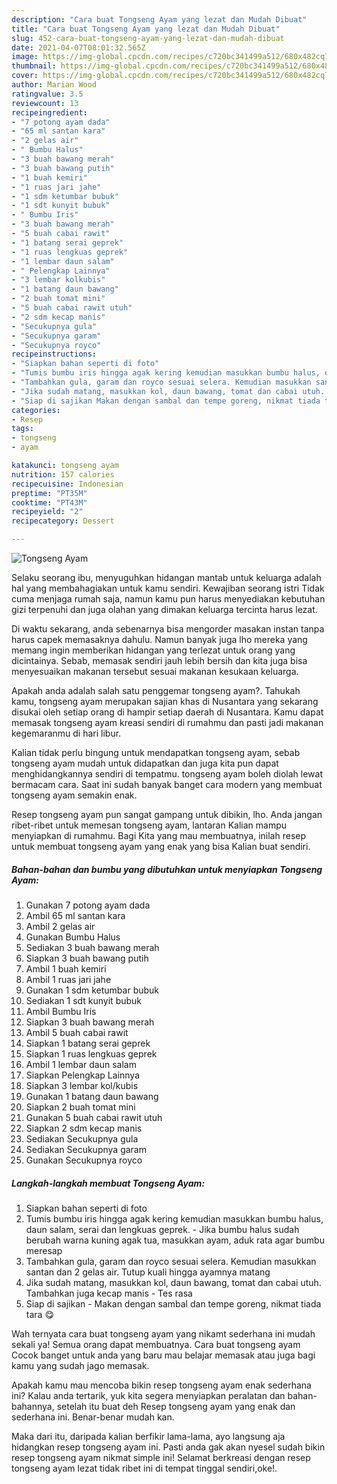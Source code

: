 ```yaml
---
description: "Cara buat Tongseng Ayam yang lezat dan Mudah Dibuat"
title: "Cara buat Tongseng Ayam yang lezat dan Mudah Dibuat"
slug: 452-cara-buat-tongseng-ayam-yang-lezat-dan-mudah-dibuat
date: 2021-04-07T08:01:32.565Z
image: https://img-global.cpcdn.com/recipes/c720bc341499a512/680x482cq70/tongseng-ayam-foto-resep-utama.jpg
thumbnail: https://img-global.cpcdn.com/recipes/c720bc341499a512/680x482cq70/tongseng-ayam-foto-resep-utama.jpg
cover: https://img-global.cpcdn.com/recipes/c720bc341499a512/680x482cq70/tongseng-ayam-foto-resep-utama.jpg
author: Marian Wood
ratingvalue: 3.5
reviewcount: 13
recipeingredient:
- "7 potong ayam dada"
- "65 ml santan kara"
- "2 gelas air"
- " Bumbu Halus"
- "3 buah bawang merah"
- "3 buah bawang putih"
- "1 buah kemiri"
- "1 ruas jari jahe"
- "1 sdm ketumbar bubuk"
- "1 sdt kunyit bubuk"
- " Bumbu Iris"
- "3 buah bawang merah"
- "5 buah cabai rawit"
- "1 batang serai geprek"
- "1 ruas lengkuas geprek"
- "1 lembar daun salam"
- " Pelengkap Lainnya"
- "3 lembar kolkubis"
- "1 batang daun bawang"
- "2 buah tomat mini"
- "5 buah cabai rawit utuh"
- "2 sdm kecap manis"
- "Secukupnya gula"
- "Secukupnya garam"
- "Secukupnya royco"
recipeinstructions:
- "Siapkan bahan seperti di foto"
- "Tumis bumbu iris hingga agak kering kemudian masukkan bumbu halus, daun salam, serai dan lengkuas geprek. Jika bumbu halus sudah berubah warna kuning agak tua, masukkan ayam, aduk rata agar bumbu meresap"
- "Tambahkan gula, garam dan royco sesuai selera. Kemudian masukkan santan dan 2 gelas air. Tutup kuali hingga ayamnya matang"
- "Jika sudah matang, masukkan kol, daun bawang, tomat dan cabai utuh. Tambahkan juga kecap manis Tes rasa"
- "Siap di sajikan Makan dengan sambal dan tempe goreng, nikmat tiada tara 😋"
categories:
- Resep
tags:
- tongseng
- ayam

katakunci: tongseng ayam 
nutrition: 157 calories
recipecuisine: Indonesian
preptime: "PT35M"
cooktime: "PT43M"
recipeyield: "2"
recipecategory: Dessert

---
```



![Tongseng Ayam](https://img-global.cpcdn.com/recipes/c720bc341499a512/680x482cq70/tongseng-ayam-foto-resep-utama.jpg)

Selaku seorang ibu, menyuguhkan hidangan mantab untuk keluarga adalah hal yang membahagiakan untuk kamu sendiri. Kewajiban seorang istri Tidak cuma menjaga rumah saja, namun kamu pun harus menyediakan kebutuhan gizi terpenuhi dan juga olahan yang dimakan keluarga tercinta harus lezat.

Di waktu  sekarang, anda sebenarnya bisa mengorder masakan instan tanpa harus capek memasaknya dahulu. Namun banyak juga lho mereka yang memang ingin memberikan hidangan yang terlezat untuk orang yang dicintainya. Sebab, memasak sendiri jauh lebih bersih dan kita juga bisa menyesuaikan makanan tersebut sesuai makanan kesukaan keluarga. 



Apakah anda adalah salah satu penggemar tongseng ayam?. Tahukah kamu, tongseng ayam merupakan sajian khas di Nusantara yang sekarang disukai oleh setiap orang di hampir setiap daerah di Nusantara. Kamu dapat memasak tongseng ayam kreasi sendiri di rumahmu dan pasti jadi makanan kegemaranmu di hari libur.

Kalian tidak perlu bingung untuk mendapatkan tongseng ayam, sebab tongseng ayam mudah untuk didapatkan dan juga kita pun dapat menghidangkannya sendiri di tempatmu. tongseng ayam boleh diolah lewat bermacam cara. Saat ini sudah banyak banget cara modern yang membuat tongseng ayam semakin enak.

Resep tongseng ayam pun sangat gampang untuk dibikin, lho. Anda jangan ribet-ribet untuk memesan tongseng ayam, lantaran Kalian mampu menyiapkan di rumahmu. Bagi Kita yang mau membuatnya, inilah resep untuk membuat tongseng ayam yang enak yang bisa Kalian buat sendiri.

<!--inarticleads1-->

##### Bahan-bahan dan bumbu yang dibutuhkan untuk menyiapkan Tongseng Ayam:

1. Gunakan 7 potong ayam dada
1. Ambil 65 ml santan kara
1. Ambil 2 gelas air
1. Gunakan  Bumbu Halus
1. Sediakan 3 buah bawang merah
1. Siapkan 3 buah bawang putih
1. Ambil 1 buah kemiri
1. Ambil 1 ruas jari jahe
1. Gunakan 1 sdm ketumbar bubuk
1. Sediakan 1 sdt kunyit bubuk
1. Ambil  Bumbu Iris
1. Siapkan 3 buah bawang merah
1. Ambil 5 buah cabai rawit
1. Siapkan 1 batang serai geprek
1. Siapkan 1 ruas lengkuas geprek
1. Ambil 1 lembar daun salam
1. Siapkan  Pelengkap Lainnya
1. Siapkan 3 lembar kol/kubis
1. Gunakan 1 batang daun bawang
1. Siapkan 2 buah tomat mini
1. Gunakan 5 buah cabai rawit utuh
1. Siapkan 2 sdm kecap manis
1. Sediakan Secukupnya gula
1. Sediakan Secukupnya garam
1. Gunakan Secukupnya royco




<!--inarticleads2-->

##### Langkah-langkah membuat Tongseng Ayam:

1. Siapkan bahan seperti di foto
1. Tumis bumbu iris hingga agak kering kemudian masukkan bumbu halus, daun salam, serai dan lengkuas geprek. - Jika bumbu halus sudah berubah warna kuning agak tua, masukkan ayam, aduk rata agar bumbu meresap
1. Tambahkan gula, garam dan royco sesuai selera. Kemudian masukkan santan dan 2 gelas air. Tutup kuali hingga ayamnya matang
1. Jika sudah matang, masukkan kol, daun bawang, tomat dan cabai utuh. Tambahkan juga kecap manis - Tes rasa
1. Siap di sajikan - Makan dengan sambal dan tempe goreng, nikmat tiada tara 😋




Wah ternyata cara buat tongseng ayam yang nikamt sederhana ini mudah sekali ya! Semua orang dapat membuatnya. Cara buat tongseng ayam Cocok banget untuk anda yang baru mau belajar memasak atau juga bagi kamu yang sudah jago memasak.

Apakah kamu mau mencoba bikin resep tongseng ayam enak sederhana ini? Kalau anda tertarik, yuk kita segera menyiapkan peralatan dan bahan-bahannya, setelah itu buat deh Resep tongseng ayam yang enak dan sederhana ini. Benar-benar mudah kan. 

Maka dari itu, daripada kalian berfikir lama-lama, ayo langsung aja hidangkan resep tongseng ayam ini. Pasti anda gak akan nyesel sudah bikin resep tongseng ayam nikmat simple ini! Selamat berkreasi dengan resep tongseng ayam lezat tidak ribet ini di tempat tinggal sendiri,oke!.

